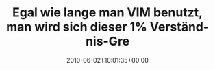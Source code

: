 ---
retweeted: false
source: <a href="http://twitter.com" rel="nofollow">Twitter Web Client</a>
entities:
  hashtags: []
  symbols: []
  user_mentions: []
  urls: []
display_text_range:
- '0'
- '99'
favorite_count: '2'
id_str: '15241341081'
truncated: false
retweet_count: '1'
id: '15241341081'
created_at: Wed Jun 02 10:01:35 +0000 2010
favorited: false
full_text: Egal wie lange man VIM benutzt, man wird sich dieser 1% Verständnis-Grenze
  unendlich lang annähern.
lang: de
tags:
- pesos/twitter
date: '2010-06-02T10:01:35+00:00'
src: https://twitter.com/bascht/status/15241341081
original_url: https://twitter.com/bascht/status/15241341081
type: twitter_tweet
text: Egal wie lange man VIM benutzt, man wird sich dieser 1% Verständnis-Grenze unendlich
  lang annähern.
title: Egal wie lange man VIM benutzt, man wird sich dieser 1% Verständnis-Gre

---